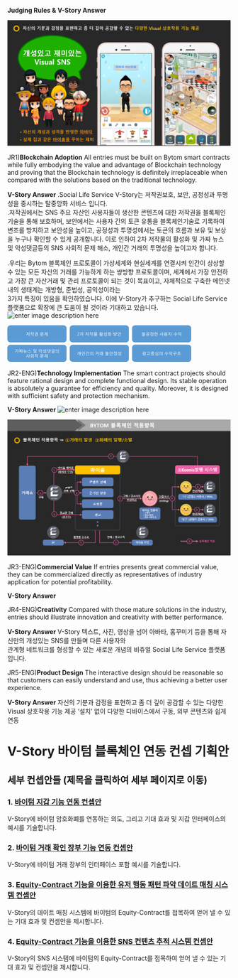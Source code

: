 **Judging Rules & V-Story Answer**  
  
<img src='p0.png'/>

JR1)**Blockchain Adoption**
All entries must be built on Bytom smart contracts while fully
embodying the value and advantage of Blockchain technology
and proving that the Blockchain technology is definitely
irreplaceable when compared with the solutions based on the
traditional technology.  

**V-Story Answer**
.Social Life Service V-Story는 저작권보호, 보안, 공정성과 투명성을 중시하는 탈중앙화 서비스 입니다.  
.저작권에서는 SNS 주요 자산인 사용자들이 생산한 콘텐츠에 대한 저작권을 블록체인 기술을 통해 보호하며, 
  보안에서는 사용자 간의 토큰 유통을 블록체인기술로 기록하여 변조를 방지하고 보안성을 높이고, 
  공정성과 투명성에서는 토큰의 흐름과 보유 및 보상을 누구나 확인할 수 있게 공개합니다. 
  이로 인하여 2차 저작물의 활성화 및 가짜 뉴스 및 악성댓글등의 SNS 사회적 문제 해소, 
  개인간 거래의 투명성을 높이고자 합니다.  

.우리는 Bytom 블록체인 프로토콜이 가상세계와 현실세계를 연결시켜 인간이 상상할 수 있는 
  모든 자산의 거래를 가능하게 하는 쌍방향 프로토콜이며, 세계에서 가장 안전하고 가장 큰 자산거래 및 
  관리 프로토콜이 되는 것이 목표이고, 자체적으로 구축한 메인넷 내의 생태계는 개방형, 준법성, 공익성이라는  
  3가지 특징이 있음을 확인하였습니다. 이에 V-Story가 추구하는 Social Life Service  플랫폼으로 확장에 
  큰 도움이 될 것이라 기대하고 있습니다.
![enter image description here](C:%5CUsers%5CAdministrator%5CDesktop%5Cp1.png)

<img src='p1.png'/>

JR2-ENG)**Technology Implementation**
The smart contract projects should feature rational design and
complete functional design. Its stable operation is absolutely a
guarantee for efficiency and quality. Moreover, it is designed
with sufficient safety and protection mechanism.  
  
**V-Story Answer**
![enter image description here](C:%5CUsers%5CAdministrator%5CDesktop%5Cp2.png)

<img src='p2.png'/>


JR3-ENG)**Commercial Value**
If entries presents great commercial value, they can be
commercialized directly as representatives of industry
application for potential profitability.  
  
**V-Story Answer**



JR4-ENG)**Creativity**
Compared with those mature solutions in the industry, entries
should illustrate innovation and creativity with better
performance.  

**V-Story Answer**
V-Story 텍스트, 사진, 영상을 넘어 아바타, 홈꾸미기 등을 통해 자신만의 개성있는 SNS를 만들며 다른 사용자와  
관계형 네트워크를 형성할 수 있는 새로운 개념의 비쥬얼 Social Life Service 플랫폼입니다.  
  
  
JR5-ENG)**Product Design**
The interactive design should be reasonable so that customers
can easily understand and use, thus achieving a better user
experience.  
  
**V-Story Answer**
자신의 기분과 감정을 표현하고 좀 더 깊이 공감할 수 있는 다양한 Visual 상호작용 기능 제공
‘설치’ 없이 다양한 디바이스에서 구동, 외부 콘텐츠와 쉽게 연동













# V-Story 바이텀 블록체인 연동 컨셉 기획안

## 세부 컨셉안들 (제목을 클릭하여 세부 페이지로 이동)

### 1. [바이텀 지갑 기능 연동 컨셉안](https://github.com/v-story/v-story-bytom-wallet)

V-Story에 바이텀 암호화폐를 연동하는 의도, 그리고 기대 효과 및 지갑 인터페이스의 예시를 기술합니다.

### 2. [바이텀 거래 확인 장부 기능 연동 컨셉안](https://github.com/v-story/v-story-bytom-transaction)

V-Story에 바이텀 거래 장부의 인터페이스 포함 예시를 기술합니다.

### 3. [Equity-Contract 기능을 이용한 유저 행동 패턴 파악 데이트 매칭 시스템 컨셉안](https://github.com/v-story/v-story-bytom-dating-chain)

V-Story의 데이트 매칭 시스템에 바이텀의 Equity-Contract를 접목하여 얻어 낼 수 있는 기대 효과 및 컨셉안을 제시합니다.

### 4. [Equity-Contract 기능을 이용한 SNS 컨텐츠 추적 시스템 컨셉안](https://github.com/v-story/v-story-bytom-social-network-chain)

V-Story의 SNS 시스템에 바이텀의 Equity-Contract를 접목하여 얻어 낼 수 있는 기대 효과 및 컨셉안을 제시합니다.



